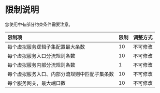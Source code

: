 # 限制说明

您使用中有部分约束条件需要注意。

| 限制项                    | 限制  | 调整方式 |
|:---------------------- |:--- |:---- |
| 每个虚拟服务逻辑子集配置最大条数       | 10  | 不可修改 |
| 每个虚拟服务入口分流规则条数         | 10  | 不可修改 |
| 每个虚拟服务内部分流规则条数         | 1   | 不可修改 |
| 每个虚拟服务入口、内部分流规则中匹配子集条数 | 10  | 不可修改 |
| 每个服务网关，最大端口数           | 10  | 不可修改 |
